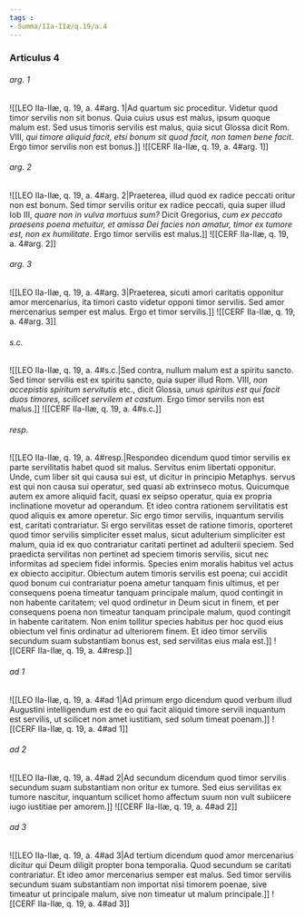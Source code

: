```yaml
---
tags : 
- Summa/IIa-IIæ/q.19/a.4
---
```


### Articulus 4

###### arg. 1
![[LEO IIa-IIæ, q. 19, a. 4#arg. 1|Ad quartum sic proceditur. Videtur quod timor servilis non sit bonus. Quia cuius usus est malus, ipsum quoque malum est. Sed usus timoris servilis est malus, quia sicut Glossa dicit Rom. VIII, *qui timore aliquid facit, etsi bonum sit quod facit, non tamen bene facit*. Ergo timor servilis non est bonus.]]
![[CERF IIa-IIæ, q. 19, a. 4#arg. 1]]

###### arg. 2
![[LEO IIa-IIæ, q. 19, a. 4#arg. 2|Praeterea, illud quod ex radice peccati oritur non est bonum. Sed timor servilis oritur ex radice peccati, quia super illud Iob III, *quare non in vulva mortuus sum?* Dicit Gregorius, *cum ex peccato praesens poena metuitur, et amissa Dei facies non amatur, timor ex tumore est, non ex humilitate*. Ergo timor servilis est malus.]]
![[CERF IIa-IIæ, q. 19, a. 4#arg. 2]]

###### arg. 3
![[LEO IIa-IIæ, q. 19, a. 4#arg. 3|Praeterea, sicuti amori caritatis opponitur amor mercenarius, ita timori casto videtur opponi timor servilis. Sed amor mercenarius semper est malus. Ergo et timor servilis.]]
![[CERF IIa-IIæ, q. 19, a. 4#arg. 3]]

###### s.c.
![[LEO IIa-IIæ, q. 19, a. 4#s.c.|Sed contra, nullum malum est a spiritu sancto. Sed timor servilis est ex spiritu sancto, quia super illud Rom. VIII, *non accepistis spiritum servitutis* etc., dicit Glossa, *unus spiritus est qui facit duos timores, scilicet servilem et castum*. Ergo timor servilis non est malus.]]
![[CERF IIa-IIæ, q. 19, a. 4#s.c.]]

###### resp.
![[LEO IIa-IIæ, q. 19, a. 4#resp.|Respondeo dicendum quod timor servilis ex parte servilitatis habet quod sit malus. Servitus enim libertati opponitur. Unde, cum liber sit qui causa sui est, ut dicitur in principio Metaphys. servus est qui non causa sui operatur, sed quasi ab extrinseco motus. Quicumque autem ex amore aliquid facit, quasi ex seipso operatur, quia ex propria inclinatione movetur ad operandum. Et ideo contra rationem servilitatis est quod aliquis ex amore operetur. Sic ergo timor servilis, inquantum servilis est, caritati contrariatur. Si ergo servilitas esset de ratione timoris, oporteret quod timor servilis simpliciter esset malus, sicut adulterium simpliciter est malum, quia id ex quo contrariatur caritati pertinet ad adulterii speciem. Sed praedicta servilitas non pertinet ad speciem timoris servilis, sicut nec informitas ad speciem fidei informis. Species enim moralis habitus vel actus ex obiecto accipitur. Obiectum autem timoris servilis est poena; cui accidit quod bonum cui contrariatur poena ametur tanquam finis ultimus, et per consequens poena timeatur tanquam principale malum, quod contingit in non habente caritatem; vel quod ordinetur in Deum sicut in finem, et per consequens poena non timeatur tanquam principale malum, quod contingit in habente caritatem. Non enim tollitur species habitus per hoc quod eius obiectum vel finis ordinatur ad ulteriorem finem. Et ideo timor servilis secundum suam substantiam bonus est, sed servilitas eius mala est.]]
![[CERF IIa-IIæ, q. 19, a. 4#resp.]]

###### ad 1
![[LEO IIa-IIæ, q. 19, a. 4#ad 1|Ad primum ergo dicendum quod verbum illud Augustini intelligendum est de eo qui facit aliquid timore servili inquantum est servilis, ut scilicet non amet iustitiam, sed solum timeat poenam.]]
![[CERF IIa-IIæ, q. 19, a. 4#ad 1]]

###### ad 2
![[LEO IIa-IIæ, q. 19, a. 4#ad 2|Ad secundum dicendum quod timor servilis secundum suam substantiam non oritur ex tumore. Sed eius servilitas ex tumore nascitur, inquantum scilicet homo affectum suum non vult subiicere iugo iustitiae per amorem.]]
![[CERF IIa-IIæ, q. 19, a. 4#ad 2]]

###### ad 3
![[LEO IIa-IIæ, q. 19, a. 4#ad 3|Ad tertium dicendum quod amor mercenarius dicitur qui Deum diligit propter bona temporalia. Quod secundum se caritati contrariatur. Et ideo amor mercenarius semper est malus. Sed timor servilis secundum suam substantiam non importat nisi timorem poenae, sive timeatur ut principale malum, sive non timeatur ut malum principale.]]
![[CERF IIa-IIæ, q. 19, a. 4#ad 3]]

